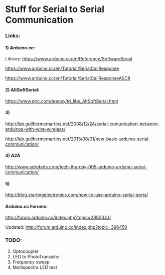 # Stuff for Serial to Serial Communication

### Links:

#### 1) Arduino.cc:

Library: https://www.arduino.cc/en/Reference/SoftwareSerial

https://www.arduino.cc/en/Tutorial/SerialCallResponse

https://www.arduino.cc/en/Tutorial/SerialCallResponseASCII

#### 2) AltSoftSerial:

https://www.pjrc.com/teensy/td_libs_AltSoftSerial.html

#### 3)
http://lab.guilhermemartins.net/2008/12/24/serial-comunication-between-arduinos-with-wire-wireless/

http://lab.guilhermemartins.net/2013/08/01/new-basic-arduino-serial-communication/

#### 4) A2A
http://www.sdrobots.com/tech-thurday-005-arduino-arduino-serial-communication/

#### 5)
http://blog.startingelectronics.com/how-to-use-arduino-serial-ports/

#### Arduino.cc Forums:

http://forum.arduino.cc/index.php?topic=288234.0

Updated: http://forum.arduino.cc/index.php?topic=396450


### TODO:

1. Optocoupler
2. LED to PhotoTransistor
3. Frequency sweep
4. Multispectra LED test


